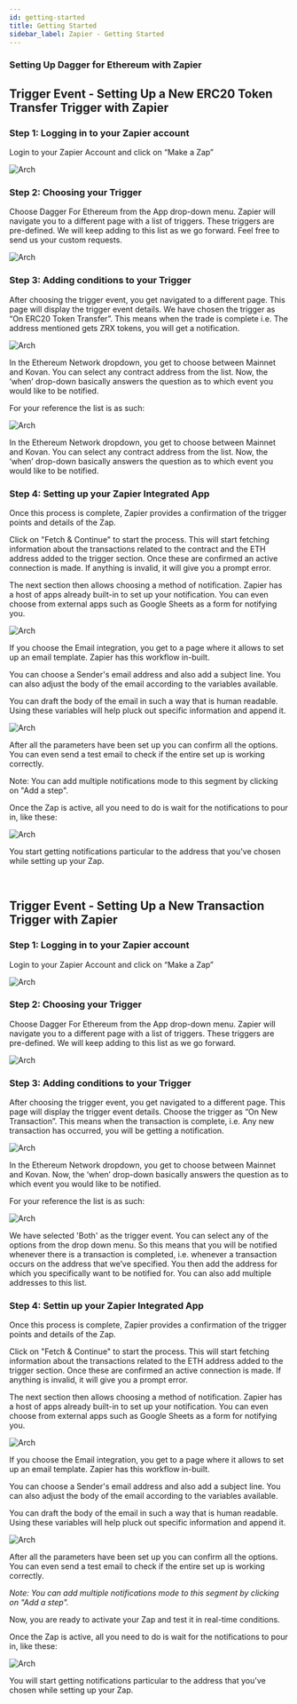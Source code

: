 ```yaml
---
id: getting-started
title: Getting Started
sidebar_label: Zapier - Getting Started
---
```


### Setting Up Dagger for Ethereum with Zapier

## Trigger Event - Setting Up a New ERC20 Token Transfer Trigger with Zapier

### Step 1: Logging in to your Zapier account

Login to your Zapier Account and click on “Make a Zap” 

![Arch](../../../img/zapier/trigger-splash.png)

### Step 2: Choosing your Trigger

Choose Dagger For Ethereum from the App drop-down menu. Zapier will navigate you to a different page with a list of triggers. These triggers are pre-defined. We will keep adding to this list as we go forward. Feel free to send us your custom requests.

![Arch](../../../img/zapier/trigger.png)

### Step 3: Adding conditions to your Trigger

After choosing the trigger event, you get navigated to a different page. This page will display the trigger event details. We have chosen the trigger as “On ERC20 Token Transfer”. This means when the trade is complete i.e. The address mentioned gets ZRX tokens, you will get a notification. 

![Arch](../../../img/zapier/trigger-conditions.png)

In the Ethereum Network dropdown, you get to choose between Mainnet and Kovan. You can select any contract address from the list. Now, the ‘when’ drop-down basically answers the question as to which event you would like to be notified.

For your reference the list is as such: 

![Arch](../../../img/zapier/trigger-event.png)

In the Ethereum Network dropdown, you get to choose between Mainnet and Kovan. You can select any contract address from the list. Now, the ‘when’ drop-down basically answers the question as to which event you would like to be notified. 

### Step 4: Setting up your Zapier Integrated App

Once this process is complete, Zapier provides a confirmation of the trigger points and details of the Zap.

Click on "Fetch & Continue" to start the process. This will start fetching information about the transactions related to the contract and the ETH address added to the trigger section. Once these are confirmed an active connection is made. If anything is invalid, it will give you a prompt error.

The next section then allows choosing a method of notification. Zapier has a host of apps already built-in to set up your notification. You can even choose from external apps such as Google Sheets as a form for notifying you. 

![Arch](../../../img/zapier/zapier-app.png)

If you choose the Email integration, you get to a page where it allows to set up an email template. Zapier has this workflow in-built.

You can choose a Sender's email address and also add a subject line. You can also adjust the body of the email according to the variables available.

You can draft the body of the email in such a way that is human readable. Using these variables will help pluck out specific information and append it. 

![Arch](../../../img/zapier/zapier-conditions.png)

After all the parameters have been set up you can confirm all the options. You can even send a test email to check if the entire set up is working correctly.

Note: You can add multiple notifications mode to this segment by clicking on "Add a step".

Once the Zap is active, all you need to do is wait for the notifications to pour in, like these:

![Arch](../../../img/zapier/email.png)

You start getting notifications particular to the address that you've chosen while setting up your Zap.  

<br/>

## **Trigger Event - Setting Up a New Transaction Trigger with Zapier**

### Step 1: Logging in to your Zapier account

Login to your Zapier Account and click on “Make a Zap” 

![Arch](../../../img/zapier/trigger-splash.png)

### Step 2: Choosing your Trigger

Choose Dagger For Ethereum from the App drop-down menu. Zapier will navigate you to a different page with a list of triggers. These triggers are pre-defined. We will keep adding to this list as we go forward. 

![Arch](../../../img/zapier/trigger-event-new.png)

### Step 3: Adding conditions to your Trigger

After choosing the trigger event, you get navigated to a different page. This page will display the trigger event details. Choose the trigger as “On New Transaction”. This means when the transaction is complete, i.e. Any new transaction has occurred, you will be getting a notification. 

![Arch](../../../img/zapier/trigger-conditions-new.png)

In the Ethereum Network dropdown, you get to choose between Mainnet and Kovan. Now, the ‘when’ drop-down basically answers the question as to which event you would like to be notified. 

For your reference the list is as such: 

![Arch](../../../img/zapier/trigger-event.png)

We have selected 'Both' as the trigger event. You can select any of the options from the drop down menu. So this means that you will be notified whenever there is a transaction is completed, i.e. whenever a transaction occurs on the address that we’ve specified. You then add the address for which you specifically want to be notified for. You can also add multiple addresses to this list. 

### Step 4: Settin up your Zapier Integrated App

Once this process is complete, Zapier provides a confirmation of the trigger points and details of the Zap.

Click on "Fetch & Continue" to start the process. This will start fetching information about the transactions related to the ETH address added to the trigger section. Once these are confirmed an active connection is made. If anything is invalid, it will give you a prompt error.

The next section then allows choosing a method of notification. Zapier has a host of apps already built-in to set up your notification. You can even choose from external apps such as Google Sheets as a form for notifying you. 

![Arch](../../../img/zapier/zapier-app-new.png)

If you choose the Email integration, you get to a page where it allows to set up an email template. Zapier has this workflow in-built.

You can choose a Sender's email address and also add a subject line. You can also adjust the body of the email according to the variables available.

You can draft the body of the email in such a way that is human readable. Using these variables will help pluck out specific information and append it. 

![Arch](../../../img/zapier/zapier-conditions-new.png)

After all the parameters have been set up you can confirm all the options. You can even send a test email to check if the entire set up is working correctly.

*Note: You can add multiple notifications mode to this segment by clicking on "Add a step".*

Now, you are ready to activate your Zap and test it in real-time conditions.

Once the Zap is active, all you need to do is wait for the notifications to pour in, like these:

![Arch](../../../img/zapier/email-new.png)

You will start getting notifications particular to the address that you've chosen while setting up your Zap. 
